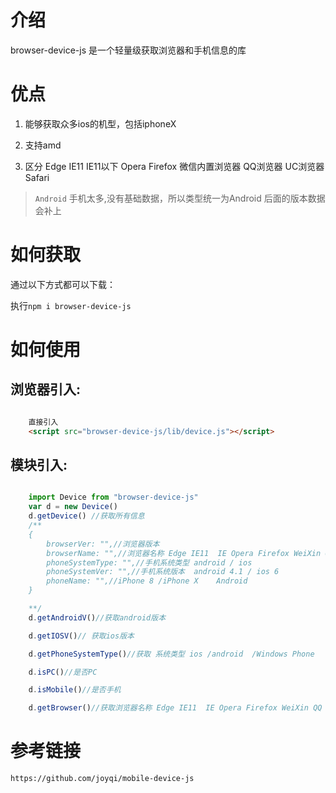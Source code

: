 # 介绍

browser-device-js 是一个轻量级获取浏览器和手机信息的库
# 优点

1. 能够获取众多ios的机型，包括iphoneX
    
2. 支持amd 

3. 区分 Edge IE11  IE11以下 Opera Firefox 微信内置浏览器 QQ浏览器 UC浏览器 Safari

> `Android` 手机太多,没有基础数据，所以类型统一为Android 后面的版本数据会补上

# 如何获取

通过以下方式都可以下载：

执行`npm i browser-device-js`

# 如何使用

## 浏览器引入:

```html

    直接引入
    <script src="browser-device-js/lib/device.js"></script>


```
## 模块引入:

```js

    import Device from "browser-device-js"
    var d = new Device()
    d.getDevice() //获取所有信息
    /**
    {
        browserVer: "",//浏览器版本
        browserName: "",//浏览器名称 Edge IE11  IE Opera Firefox WeiXin QQ UC Safari
        phoneSystemType: "",//手机系统类型 android / ios
        phoneSystemVer: "",//手机系统版本  android 4.1 / ios 6
        phoneName: "",//iPhone 8 /iPhone X    Android  
    }

    **/
    d.getAndroidV()//获取android版本

    d.getIOSV()// 获取ios版本

    d.getPhoneSystemType()//获取 系统类型 ios /android  /Windows Phone

    d.isPC()//是否PC

    d.isMobile()//是否手机

    d.getBrowser()//获取浏览器名称 Edge IE11  IE Opera Firefox WeiXin QQ UC Safari
```


# 参考链接

    https://github.com/joyqi/mobile-device-js
